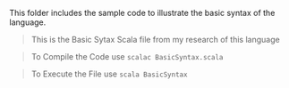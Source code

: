 This folder includes the sample code to illustrate
the basic syntax of the language.

>This is the Basic Sytax Scala file from my research of this language

>To Compile the Code use `scalac BasicSyntax.scala`

>To Execute the File use `scala BasicSyntax`
